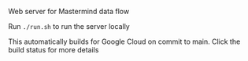 Web server for Mastermind data flow

Run `./run.sh` to run the server locally

This automatically builds for Google Cloud on commit to main. Click the build status for more details
